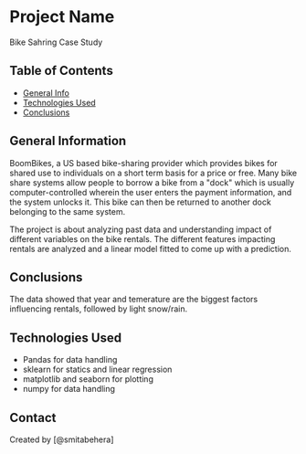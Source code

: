 # Project Name
Bike Sahring Case Study

## Table of Contents
* [General Info](#general-information)
* [Technologies Used](#technologies-used)
* [Conclusions](#conclusions)



## General Information

BoomBikes, a US based bike-sharing provider which provides bikes for shared use to individuals on a short term basis for a price or free. Many bike share systems allow people to borrow a bike from a "dock" which is usually computer-controlled wherein the user enters the payment information, and the system unlocks it. This bike can then be returned to another dock belonging to the same system.

The project is about analyzing past data and understanding impact of different variables on the bike rentals. The different features impacting rentals are analyzed and a linear model fitted to come up with a prediction. 



## Conclusions
The data showed that year and temerature are the biggest factors influencing rentals, followed by light snow/rain.



## Technologies Used
- Pandas for data handling
- sklearn for statics and linear regression
- matplotlib and seaborn for plotting
- numpy for data handling



## Contact
Created by [@smitabehera]


